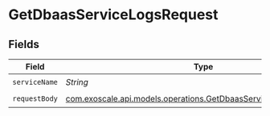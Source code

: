 # GetDbaasServiceLogsRequest


## Fields

| Field                                                                                                                          | Type                                                                                                                           | Required                                                                                                                       | Description                                                                                                                    |
| ------------------------------------------------------------------------------------------------------------------------------ | ------------------------------------------------------------------------------------------------------------------------------ | ------------------------------------------------------------------------------------------------------------------------------ | ------------------------------------------------------------------------------------------------------------------------------ |
| `serviceName`                                                                                                                  | *String*                                                                                                                       | :heavy_check_mark:                                                                                                             | N/A                                                                                                                            |
| `requestBody`                                                                                                                  | [com.exoscale.api.models.operations.GetDbaasServiceLogsRequestBody](../../models/operations/GetDbaasServiceLogsRequestBody.md) | :heavy_check_mark:                                                                                                             | N/A                                                                                                                            |